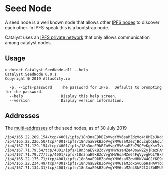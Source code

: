 # Seed Node

A seed node is a well known node that allows other 
[IPFS nodes](https://richardschneider.github.io/net-ipfs-engine/articles/intro.html) to discover each other. In IPFS-speak this is 
a bootstrap node.

Catalyst uses an [IPFS private network](https://richardschneider.github.io/net-ipfs-engine/articles/pnet.html)
that only allows
communication among catalyst nodes.

## Usage

```console
> dotnet Catalyst.SeedNode.dll --help
Catalyst.SeedNode 0.0.1
Copyright � 2019 AtlasCity.io

  -p, --ipfs-password    The password for IPFS.  Defaults to prompting for the password.
  --help                 Display this help screen.
  --version              Display version information.
```

## Addresses

The [multi-addresses](https://richardschneider.github.io/net-ipfs-core/articles/multiaddress.html) of the seed nodes, as of 30 July 2019

```console
/ip4/165.22.209.154/tcp/4001/ipfs/18n3naE9kBZoVvgYMV6saMZdzVq4jUMZsJKddJPrwWjkcwtf23ZcGFW2xUCmSE29ABRs
/ip4/165.22.226.50/tcp/4001/ipfs/18n3naE9kBZoVvgYMV6saMZe2jBdLcqbqE6qLfApXJLPr855vycKygWXnRsMVXuW8o1E
/ip4/167.71.129.154/tcp/4001/ipfs/18n3naE9kBZoVvgYMV6saMZe79QPeKgXsvTvVTPV732TnSya3MqQ5YUMcGHZFxW1VAEC
/ip4/167.71.79.54/tcp/4001/ipfs/18n3naE9kBZoVvgYMV6saMZe4BowwZZyjRazPAMd5VhWBfvM88Qcyy3viWGQ8fzEhcvc
/ip4/167.71.79.77/tcp/4001/ipfs/18n3naE9kBZoVvgYMV6saMZe64FqVyvgWoLYBktgShFe6oEYeDWox8o2WhA8brQu5dBA
/ip4/165.22.175.71/tcp/4001/ipfs/18n3naE9kBZoVvgYMV6saMZdwHHKV44GJfKE9ecyRXHcXY4yNtEExgPSvvwsDtvZspZj
/ip4/165.22.234.49/tcp/4001/ipfs/18n3naE9kBZoVvgYMV6saMZdxSv6GpHsHAVYb51xvH3y4xvGVztM1h1GEsUjEzqc8Wh4
/ip4/167.71.134.31/tcp/4001/ipfs/18n3naE9kBZoVvgYMV6saMZe4SkF2tXtZbBMUSsmbosM5SAJaU3oxUAbReFDBaKeHqR3
```